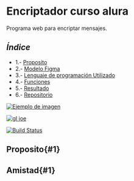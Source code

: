 # Encriptador curso alura

Programa web para encriptar mensajes.

## _Índice_

- 1.- [Proposito](#1)
- 2.- [Modelo Figma](#2)
- 3.- [Lenguaje de programación Utilizado](#3)
- 4.- [Funciones](#4)
- 5.- [Resultado](#5)
- 6.- [Repositorio](#6) 



[![Ejemplo de imagen](https://via.placeholder.com/150)](https://www.ejemplo.com)

[![gI joe](https://cldup.com/dTxpPi9lDf.thumb.png)](https://nodesource.com/products/nsolid)

[![Build Status](https://travis-ci.org/joemccann/dillinger.svg?branch=master)](https://travis-ci.org/joemccann/dillinger)

## Proposito{#1}















## Amistad{#1}